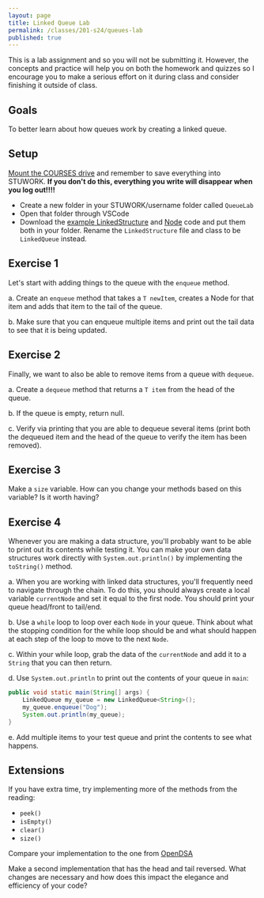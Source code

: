 ```yaml
---
layout: page
title: Linked Queue Lab
permalink: /classes/201-s24/queues-lab
published: true
---
```


This is a lab assignment and so you will not be submitting it. However, the concepts and practice will help you on both the homework and quizzes so I encourage you to make a serious effort on it during class and consider finishing it outside of class.

## Goals
To better learn about how queues work by creating a linked queue.


## Setup
[Mount the COURSES drive](getting-started) and remember to save everything into STUWORK. **If you don't do this, everything you write will disappear when you log out!!!!**
* Create a new folder in your STUWORK/username folder called `QueueLab`
* Open that folder through VSCode
* Download the [example LinkedStructure](LinkedStructure.java) and [Node](Node.java) code and put them both in your folder. Rename the `LinkedStructure` file and class to be `LinkedQueue` instead.

## Exercise 1
Let's start with adding things to the queue with the `enqueue` method.

a. Create an `enqueue` method that takes a `T newItem`, creates a Node for that item and adds that item to the tail of the queue. 

b. Make sure that you can enqueue multiple items and print out the tail data to see that it is being updated.

## Exercise 2

Finally, we want to also be able to remove items from a queue with `dequeue`.

a. Create a `dequeue` method that returns a `T item` from the head of the queue.

b. If the queue is empty, return null.

c. Verify via printing that you are able to dequeue several items (print both the dequeued item and the head of the queue to verify the item has been removed).

## Exercise 3
Make a `size` variable. How can you change your methods based on this variable? Is it worth having?

## Exercise 4
Whenever you are making a data structure, you'll probably want to be able to print out its contents while testing it.
You can make your own data structures work directly with `System.out.println()` by implementing the `toString()` method.

a. When you are working with linked data structures, you'll frequently need to navigate through the chain. To do this, you should always create a local variable `currentNode` and set it equal to the first node. You should print your queue head/front to tail/end.

b. Use a `while` loop to loop over each `Node` in your queue. Think about what the stopping condition for the while loop should be and what should happen at each step of the loop to move to the next `Node`.

c. Within your while loop, grab the data of the `currentNode` and add it to a `String` that you can then return.

d. Use `System.out.println` to print out the contents of your queue in `main`:

```java
public void static main(String[] args) {
    LinkedQueue my_queue = new LinkedQueue<String>();
    my_queue.enqueue("Dog");
    System.out.println(my_queue);
}
```

e. Add multiple items to your test queue and print the contents to see what happens.


## Extensions
If you have extra time, try implementing more of the methods from the reading:
* `peek()`
* `isEmpty()`
* `clear()`
* `size()`

Compare your implementation to the one from [OpenDSA](https://opendsa-server.cs.vt.edu/OpenDSA/Books/CS2/html/QueueLinked.html)

Make a second implementation that has the head and tail reversed. What changes are necessary and how does this impact the elegance and efficiency of your code?
